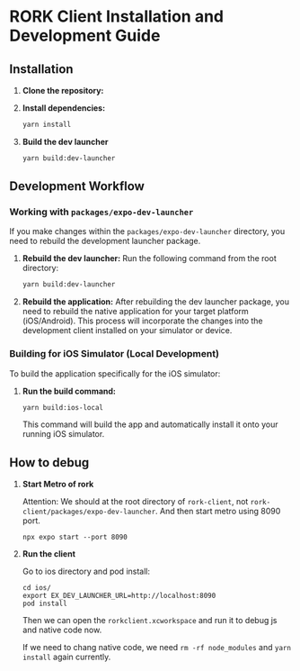 # RORK Client Installation and Development Guide

## Installation

1.  **Clone the repository:**

2.  **Install dependencies:**
    ```bash
    yarn install
    ```
3. **Build the dev launcher**
    ```bash
    yarn build:dev-launcher
    ```

## Development Workflow

### Working with `packages/expo-dev-launcher`

If you make changes within the `packages/expo-dev-launcher` directory, you need to rebuild the development launcher package.

1.  **Rebuild the dev launcher:**
    Run the following command from the root directory:
    ```bash
    yarn build:dev-launcher
    ```

2.  **Rebuild the application:**
    After rebuilding the dev launcher package, you need to rebuild the native application for your target platform (iOS/Android). This process will incorporate the changes into the development client installed on your simulator or device.

### Building for iOS Simulator (Local Development)

To build the application specifically for the iOS simulator:

1.  **Run the build command:**
    ```bash
    yarn build:ios-local
    ```
    This command will build the app and automatically install it onto your running iOS simulator.

## How to debug

1.  **Start Metro of rork**

    Attention: We should at the root directory of `rork-client`, not `rork-client/packages/expo-dev-launcher`. And then start metro using 8090 port.
    ```
    npx expo start --port 8090
    ```
    
2.  **Run the client**

    Go to ios directory and pod install:
    ```
    cd ios/
    export EX_DEV_LAUNCHER_URL=http://localhost:8090
    pod install
    ``` 

    Then we can open the `rorkclient.xcworkspace` and run it to debug js and native code now.
    
    If we need to chang native code, we need `rm -rf node_modules` and `yarn install` again currently. 
    
